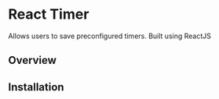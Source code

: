 # React Timer
Allows users to save preconfigured timers. Built using ReactJS

## Overview


## Installation
